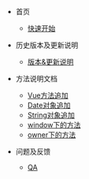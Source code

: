 * 首页
    * [快速开始](Readme)

* 历史版本及更新说明
    * [版本&更新说明](docs/Update-instructions)

* 方法说明文档
    * [Vue方法追加](class/vue-prototype)
    * [Date对象追加](class/Date-prototype)
    * [String对象追加](class/String-prototype)
    * [window下的方法](class/window-fun)
    * [owner下的方法](class/owner-fun)

* 问题及反馈
    * [QA](docs/QA)
